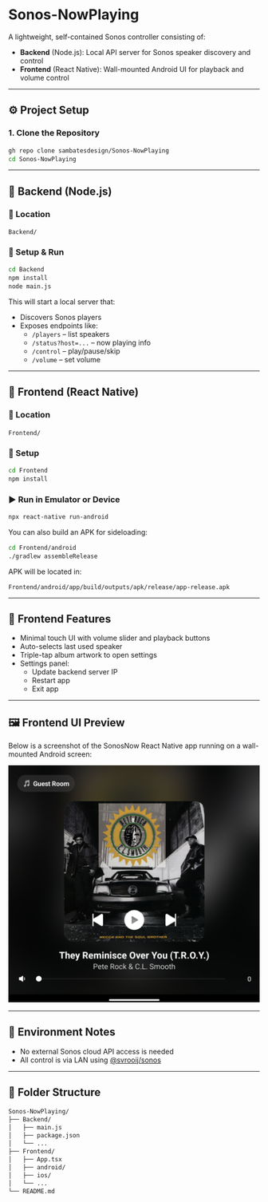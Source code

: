 # Sonos-NowPlaying

A lightweight, self-contained Sonos controller consisting of:

- **Backend** (Node.js): Local API server for Sonos speaker discovery and control
- **Frontend** (React Native): Wall-mounted Android UI for playback and volume control

---

## ⚙️ Project Setup

### 1. Clone the Repository

```bash
gh repo clone sambatesdesign/Sonos-NowPlaying
cd Sonos-NowPlaying
```

---

## 🧠 Backend (Node.js)

### 📁 Location

`Backend/`

### 🔧 Setup & Run

```bash
cd Backend
npm install
node main.js
```

This will start a local server that:

- Discovers Sonos players
- Exposes endpoints like:
  - `/players` – list speakers
  - `/status?host=...` – now playing info
  - `/control` – play/pause/skip
  - `/volume` – set volume

---

## 📱 Frontend (React Native)

### 📁 Location

`Frontend/`

### 🔧 Setup

```bash
cd Frontend
npm install
```

### ▶️ Run in Emulator or Device

```bash
npx react-native run-android
```

You can also build an APK for sideloading:

```bash
cd Frontend/android
./gradlew assembleRelease
```

APK will be located in:

```
Frontend/android/app/build/outputs/apk/release/app-release.apk
```

---

## 🔑 Frontend Features

- Minimal touch UI with volume slider and playback buttons
- Auto-selects last used speaker
- Triple-tap album artwork to open settings
- Settings panel:
  - Update backend server IP
  - Restart app
  - Exit app

---

## 🖼 Frontend UI Preview

Below is a screenshot of the SonosNow React Native app running on a wall-mounted Android screen:

![SonosNow UI](Frontend/screenshot-ui.png)

---

## 🔐 Environment Notes

- No external Sonos cloud API access is needed
- All control is via LAN using [@svrooij/sonos](https://github.com/svrooij/node-sonos-ts)

---

## 🧼 Folder Structure

```
Sonos-NowPlaying/
├── Backend/
│   ├── main.js
│   ├── package.json
│   └── ...
├── Frontend/
│   ├── App.tsx
│   ├── android/
│   ├── ios/
│   └── ...
└── README.md
```
